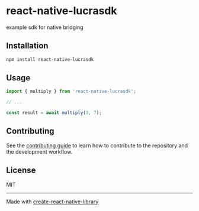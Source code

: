 # react-native-lucrasdk

example sdk for native bridging

## Installation

```sh
npm install react-native-lucrasdk
```

## Usage

```js
import { multiply } from 'react-native-lucrasdk';

// ...

const result = await multiply(3, 7);
```

## Contributing

See the [contributing guide](CONTRIBUTING.md) to learn how to contribute to the repository and the development workflow.

## License

MIT

---

Made with [create-react-native-library](https://github.com/callstack/react-native-builder-bob)
